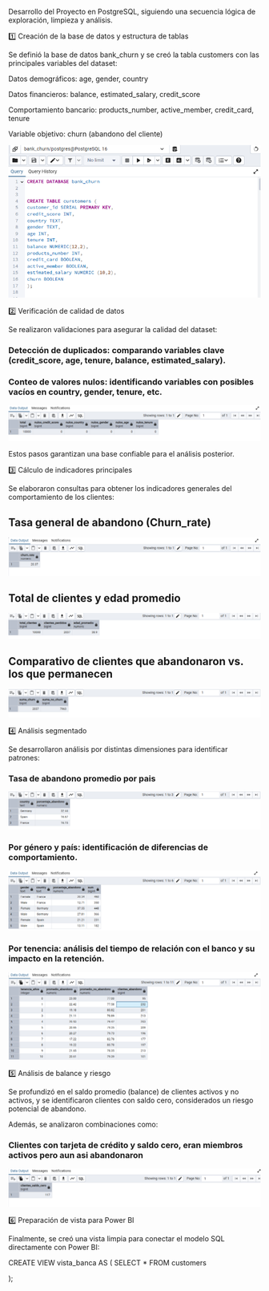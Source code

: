 Desarrollo del Proyecto en PostgreSQL, siguiendo una secuencia lógica de exploración, limpieza y análisis.

1️⃣ Creación de la base de datos y estructura de tablas

Se definió la base de datos bank_churn y se creó la tabla customers con las principales variables del dataset:

Datos demográficos: age, gender, country

Datos financieros: balance, estimated_salary, credit_score

Comportamiento bancario: products_number, active_member, credit_card, tenure

Variable objetivo: churn (abandono del cliente)

![alt text](Capturas/crear_tabla.png) 

2️⃣ Verificación de calidad de datos

Se realizaron validaciones para asegurar la calidad del dataset:

### Detección de duplicados: comparando variables clave (credit_score, age, tenure, balance, estimated_salary).



### Conteo de valores nulos: identificando variables con posibles vacíos en country, gender, tenure, etc.


![alt text](Capturas/valores_nulos.png)

Estos pasos garantizan una base confiable para el análisis posterior.

3️⃣ Cálculo de indicadores principales

Se elaboraron consultas para obtener los indicadores generales del comportamiento de los clientes:

## Tasa general de abandono (Churn_rate)

![Tasa de abandono general](./Capturas/tasa_abandono.png)



## Total de clientes y edad promedio

![alt text](Capturas/total_clientes_edad_promedio.png)


## Comparativo de clientes que abandonaron vs. los que permanecen

![alt text](Capturas/clientes_churn_no_churn.png)

4️⃣ Análisis segmentado

Se desarrollaron análisis por distintas dimensiones para identificar patrones:

### Tasa de abandono promedio por pais

![alt text](Capturas/abandono_por_pais.png)

### Por género y país: identificación de diferencias de comportamiento.

![alt text](Capturas/abandono_pais_genero.png)

### Por tenencia: análisis del tiempo de relación con el banco y su impacto en la retención.

![alt text](Capturas/abadono_tenencia.png)


5️⃣ Análisis de balance y riesgo

Se profundizó en el saldo promedio (balance) de clientes activos y no activos, y se identificaron clientes con saldo cero, considerados un riesgo potencial de abandono.

Además, se analizaron combinaciones como:

### Clientes con tarjeta de crédito y saldo cero, eran miembros activos pero aun asi abandonaron 

![alt text](Capturas/clientes_abandonaron_saldo0.png)



6️⃣ Preparación de vista para Power BI

Finalmente, se creó una vista limpia para conectar el modelo SQL directamente con Power BI:

CREATE VIEW vista_banca AS (
    SELECT *
    FROM customers

);















